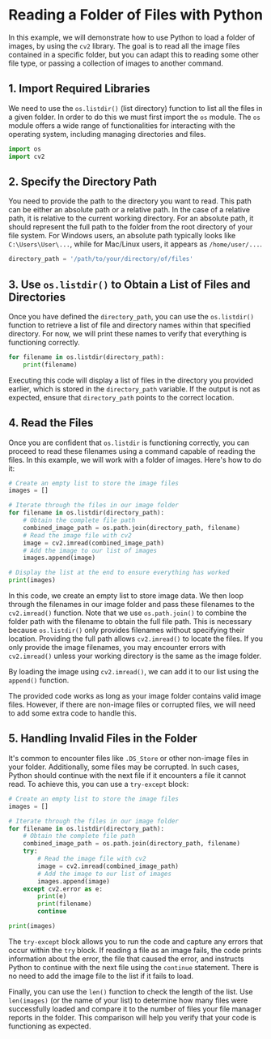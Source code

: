 # Reading a Folder of Files with Python

In this example, we will demonstrate how to use Python to load a folder of images, by using the `cv2` library. The goal is to read all the image files contained in a specific folder, but you can adapt this to reading some other file type, or passing a collection of images to another command.

## 1. Import Required Libraries

We need to use the `os.listdir()` (list directory) function to list all the files in a given folder. In order to do this we must first import the `os` module. The `os` module offers a wide range of functionalities for interacting with the operating system, including managing directories and files.

```python
import os
import cv2
```

## 2. Specify the Directory Path

You need to provide the path to the directory you want to read. This path can be either an absolute path or a relative path. In the case of a relative path, it is relative to the current working directory. For an absolute path, it should represent the full path to the folder from the root directory of your file system. For Windows users, an absolute path typically looks like `C:\Users\User\...`, while for Mac/Linux users, it appears as `/home/user/...`.

```python
directory_path = '/path/to/your/directory/of/files'
```

## 3. Use `os.listdir()` to Obtain a List of Files and Directories

Once you have defined the `directory_path`, you can use the `os.listdir()` function to retrieve a list of file and directory names within that specified directory. For now, we will print these names to verify that everything is functioning correctly.

```python
for filename in os.listdir(directory_path):
    print(filename)
```

Executing this code will display a list of files in the directory you provided earlier, which is stored in the `directory_path` variable. If the output is not as expected, ensure that `directory_path` points to the correct location.

## 4. Read the Files

Once you are confident that `os.listdir` is functioning correctly, you can proceed to read these filenames using a command capable of reading the files. In this example, we will work with a folder of images. Here's how to do it:

```python
# Create an empty list to store the image files
images = []

# Iterate through the files in our image folder
for filename in os.listdir(directory_path):
    # Obtain the complete file path
    combined_image_path = os.path.join(directory_path, filename)
    # Read the image file with cv2
    image = cv2.imread(combined_image_path)
    # Add the image to our list of images
    images.append(image)

# Display the list at the end to ensure everything has worked
print(images)
```

In this code, we create an empty list to store image data. We then loop through the filenames in our image folder and pass these filenames to the `cv2.imread()` function. Note that we use `os.path.join()` to combine the folder path with the filename to obtain the full file path. This is necessary because `os.listdir()` only provides filenames without specifying their location. Providing the full path allows `cv2.imread()` to locate the files. If you only provide the image filenames, you may encounter errors with `cv2.imread()` unless your working directory is the same as the image folder.

By loading the image using `cv2.imread()`, we can add it to our list using the `append()` function.

The provided code works as long as your image folder contains valid image files. However, if there are non-image files or corrupted files, we will need to add some extra code to handle this.

## 5. Handling Invalid Files in the Folder

It's common to encounter files like `.DS_Store` or other non-image files in your folder. Additionally, some files may be corrupted. In such cases, Python should continue with the next file if it encounters a file it cannot read. To achieve this, you can use a `try-except` block:

```python
# Create an empty list to store the image files
images = []

# Iterate through the files in our image folder
for filename in os.listdir(directory_path):
    # Obtain the complete file path
    combined_image_path = os.path.join(directory_path, filename)
    try:
        # Read the image file with cv2
        image = cv2.imread(combined_image_path)
        # Add the image to our list of images
        images.append(image)
    except cv2.error as e:
        print(e)
        print(filename)
        continue

print(images)
```

The `try-except` block allows you to run the code and capture any errors that occur within the `try` block. If reading a file as an image fails, the code prints information about the error, the file that caused the error, and instructs Python to continue with the next file using the `continue` statement. There is no need to add the image file to the list if it fails to load.

Finally, you can use the `len()` function to check the length of the list. Use `len(images)` (or the name of your list) to determine how many files were successfully loaded and compare it to the number of files your file manager reports in the folder. This comparison will help you verify that your code is functioning as expected.